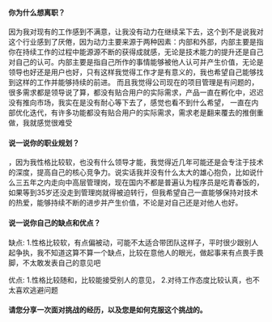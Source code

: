 #### 你为什么想离职？
因为我对现有的工作感到不满意，让我没有动力在继续呆下去，这个到不是说我对这个行业感到了厌倦，因为动力主要来源于两种因素：内部和外部，内部主要是指你在持续工作的过程中能源源不断的获得成就感，无论是技术能力的提升还是自己对自己的认可。内部主要是指自己所作的事情能够被他人认可并产生价值，无论是领导也好还是用户也好，只有这样我觉得工作才是有意义的，我也希望自己能够找到这样的工作并能够持续的前进。
而且我觉得公司现在的项目管理是有问题的，很多需求都是领导说了算，都没有贴合用户的实际需求，产品一直在孵化中，迟迟没有推向市场，我实在是没有耐心等下去了，感觉也看不到什么希望，
一直在内部优化迭代，有许多功能都没有贴合用户的实际需求，需求老是翻来覆去的推倒重做，我就感觉很难受

#### 说一说你的职业规划？
，因为我性格比较软，也没有什么领导才能，我觉得近几年可能还是会专注于技术的深度，提高自己的核心竞争力。说实话我并没有什么太大的雄心抱负，比如说什么三五年之内走向中高层管理岗，现在国内不都是普遍认为程序员是吃青春饭的，如果等到35岁还没走到管理岗就得被迫转行，但我希望自己一直能够保持对技术的热爱，能够持续不断的进步并产生价值，不论是对自己还是对他人也好。

#### 说一说你自己的缺点和优点？
缺点:
1.性格比较软，有点偏被动，可能不太适合带团队这样子，平时很少跟别人起争执，我不知道这算不算一个缺点，比较在意他人的眼光，做起事来有点畏手畏脚，不太敢发表自己的意见吧

优点:
1.性格比较随和，比较能接受别人的意见，
2.对待工作态度比较认真，也不太喜欢逃避问题

#### 请您分享一次面对挑战的经历，以及您是如何克服这个挑战的。